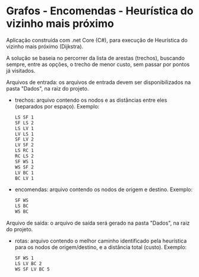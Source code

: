 # Grafos - Encomendas - Heurística do vizinho mais próximo

Aplicação construída com .net Core (C#), para execução de Heurística do vizinho mais próximo (Dijkstra).

A solução se baseia no percorrer da lista de arestas (trechos), buscando sempre, entre as opções, o trecho de menor custo, sem passar por pontos já visitados.

Arquivos de entrada: os arquivos de entrada devem ser disponibilizados na pasta "Dados", na raiz do projeto. 

* trechos: arquivo contendo os nodos e as distâncias entre eles (separados por espaço). Exemplo:
  ```sh
  LS SF 1
  SF LS 2
  LS LV 1
  LV LS 1
  SF LV 2
  LV SF 2
  LS RC 1
  RC LS 2
  SF WS 1
  WS SF 2
  LV BC 1
  BC LV 1
  ```
* encomendas: arquivo contendo os nodos de origem e destino. Exemplo:
  ```sh
  SF WS
  LS BC
  WS BC
  ```
Arquivo de saída: o arquivo de saída será gerado na pasta "Dados", na raiz do projeto. 

* rotas: arquivo contendo o melhor caminho identificado pela heurística para os nodos de origem/destino, e a distância total (custo). Exemplo:
  ```sh
  SF WS 1
  LS LV BC 2
  WS SF LV BC 5
  ```

